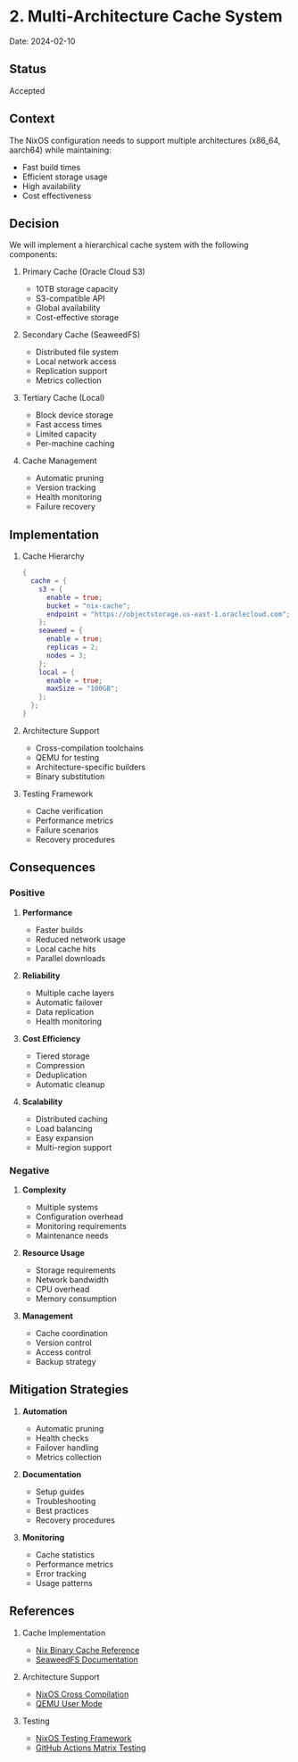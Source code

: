 # 2. Multi-Architecture Cache System

Date: 2024-02-10

## Status

Accepted

## Context

The NixOS configuration needs to support multiple architectures (x86_64, aarch64) while maintaining:

- Fast build times
- Efficient storage usage
- High availability
- Cost effectiveness

## Decision

We will implement a hierarchical cache system with the following components:

1. Primary Cache (Oracle Cloud S3)

   - 10TB storage capacity
   - S3-compatible API
   - Global availability
   - Cost-effective storage

2. Secondary Cache (SeaweedFS)

   - Distributed file system
   - Local network access
   - Replication support
   - Metrics collection

3. Tertiary Cache (Local)

   - Block device storage
   - Fast access times
   - Limited capacity
   - Per-machine caching

4. Cache Management
   - Automatic pruning
   - Version tracking
   - Health monitoring
   - Failure recovery

## Implementation

1. Cache Hierarchy

   ```nix
   {
     cache = {
       s3 = {
         enable = true;
         bucket = "nix-cache";
         endpoint = "https://objectstorage.us-east-1.oraclecloud.com";
       };
       seaweed = {
         enable = true;
         replicas = 2;
         nodes = 3;
       };
       local = {
         enable = true;
         maxSize = "100GB";
       };
     };
   }
   ```

2. Architecture Support

   - Cross-compilation toolchains
   - QEMU for testing
   - Architecture-specific builders
   - Binary substitution

3. Testing Framework
   - Cache verification
   - Performance metrics
   - Failure scenarios
   - Recovery procedures

## Consequences

### Positive

1. **Performance**

   - Faster builds
   - Reduced network usage
   - Local cache hits
   - Parallel downloads

2. **Reliability**

   - Multiple cache layers
   - Automatic failover
   - Data replication
   - Health monitoring

3. **Cost Efficiency**

   - Tiered storage
   - Compression
   - Deduplication
   - Automatic cleanup

4. **Scalability**
   - Distributed caching
   - Load balancing
   - Easy expansion
   - Multi-region support

### Negative

1. **Complexity**

   - Multiple systems
   - Configuration overhead
   - Monitoring requirements
   - Maintenance needs

2. **Resource Usage**

   - Storage requirements
   - Network bandwidth
   - CPU overhead
   - Memory consumption

3. **Management**
   - Cache coordination
   - Version control
   - Access control
   - Backup strategy

## Mitigation Strategies

1. **Automation**

   - Automatic pruning
   - Health checks
   - Failover handling
   - Metrics collection

2. **Documentation**

   - Setup guides
   - Troubleshooting
   - Best practices
   - Recovery procedures

3. **Monitoring**
   - Cache statistics
   - Performance metrics
   - Error tracking
   - Usage patterns

## References

1. Cache Implementation

   - [Nix Binary Cache Reference](https://nixos.org/manual/nix/stable/package-management/binary-cache-substituter.html)
   - [SeaweedFS Documentation](https://github.com/seaweedfs/seaweedfs)

2. Architecture Support

   - [NixOS Cross Compilation](https://nixos.wiki/wiki/Cross_Compiling)
   - [QEMU User Mode](https://www.qemu.org/docs/master/user/main.html)

3. Testing
   - [NixOS Testing Framework](https://nixos.org/manual/nixos/stable/index.html#sec-nixos-tests)
   - [GitHub Actions Matrix Testing](https://docs.github.com/en/actions/using-jobs/using-a-matrix-for-your-jobs)
